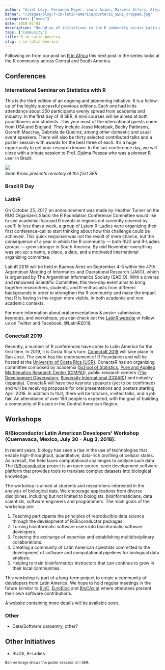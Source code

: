 ```yaml
---
author: "Ariel Levy, Fernando Mayer, Laura Acion, Marcela Alfaro, Alejandro Reyes and Heather Turner"
banner: "/images/blog/r-in-latin-america/posters1_SERI_cropped.jpg"
categories: ["news"]
date: 2018-02-01
description: "Round-up of initiatives in the R community across Latin America."
tags: ["community"]
title: R in Latin America
slug: r-in-latin-america
---
```


Following on from our post on [R in Africa](http://forwards.github.io/blog/2017/12/01/r-in-africa/) this 
next post in the series looks at the R community across Central and South 
America.

<!--more--> 

## Conferences

### International Seminar on Statistics with R

This is the third edition of an ongoing and pioneering initiative. It
is a follow-up of the highly successful previous editions. Each one
had in its attendance about 250 participants evenly spread from
academia and industry. In the first day of III SER, 8 mini courses will
be aimed at both practitioners and students. This year most of the
international guests come from USA and England. They include
Jesse Mostipak, Becky Pattinson, Garreth Maccray, Gabriela de Queiroz,
among other domestic and usual event speakers. There
will also be thirty selected contributed talks and a poster session with
awards for the best three of each. It’s a huge opportunity to get your research 
known. In the last conference day, we will close
with a tribute session to Prof. Djalma Pessoa who was a pioneer R user
in Brazil.

![](/blog/images/r-in-latin-america/Sean_online_SERI_scaled.jpg)
    *<br/>Sean Kross presents remotely at the first SER*

### Brazil R Day

### LatinR

On October 25, 2017, an announcement was made by Heather Turner on the RUG Organizers Slack: the R Foundation Conference Committee would like to see academic-focused R events in regions not currently covered by useR! In less than a week, a group of Latam R-Ladies were organizing their first conference-call to start thinking about how this challenge could be achieved. This quick response was not the result of mere chance, but the consequence of a year in which the R community — both RUG and R-Ladies groups — grew stronger in South America. By mid November everything was set-up: a name, a place, a date, and a motivated international organizing committee. 

LatinR 2018 will be held in Buenos Aires on September 4-5 within the 47th Argentinian Meeting of Informatics and Operational Research (JAIIO), which is organized by The Argentinian Informatics Society (SADIO). With a diverse and renowned Scientific Committee, this two-day event aims to bring together researchers, students, and R-enthusiasts from different backgrounds in order to strengthen the R community and make the impact that R is having in the region more visible, in both academic and non academic contexts. 

For more information about oral presentations & poster submission, keynotes, and workshops, you can check out the [LatinR website](http://latin-r.com/en) or follow us on Twitter and Facebook: @LatinR2018.

### ConectaR 2019

Recently, a number of R conferences have come to Latin America for the first time. In 2019, it is Costa Rica's turn: [ConectaR 2019](www.conectar2019.org) will take place in San José. The event has the endorsement of R Foundation and will be hosted at the [University of Costa Rica (UCR)](www.ucr.ac.cr). ConectaR has an organizing committee composed by academia ([School of Statistics](www.estadistica.ucr.ac.cr), [Pure and Applied Mathematics Research Center (CIMPA)](www.cimpa.ucr.ac.cr)), public research centers ([The Development Observatory](www.odd.ucr.ac.cr), [Bioversity International (CGIAR)](https://www.bioversityinternational.org/)) and industry ([ixpantia](www.ixpantia.com)). ConectaR will have two keynote speakers (yet to be confirmed) and will be receiving proposals for oral presentations and posters starting April 2018.  In addition to that, there will be tutorials, invited talks, and a job fair. An attendance of over 150 people is expected, with the goal of building a community of R users in the Central American Region.

## Workshops

### R/Bioconductor Latin American Developers' Workshop (Cuernavaca, Mexico, July 30 - Aug 3, 2018).

In recent years, biology has seen a rise in the use of technologies that enable high-throughput, quantitative, data-rich profiling of cellular states. As a result, the field faces computational challenges to analyse such data. The [R/Bioconductor](http://bioconductor.org/) project is an open source, open development software platform that provides tools to translate complex datasets into biological knowledge.

The workshop is aimed at students and researchers interested in the analysis of biological data. We encourage applications from diverse disciplines, including but not limited to biologists, bioinformaticians, data scientists, software engineers and programmers. The main goals of the workshop are:

1. Teaching participants the principles of reproducible data science through the development of R/Bioconductor packages. 
2. Turning bioinformatic software users into bioinformatic software developers.
3. Fostering the exchange of expertise and establishing multidisciplinary collaborations.
4. Creating a community of Latin American scientists committed to the development of software and computational pipelines for biological data analysis. 
5. Helping to train bioinformatics instructors that can continue to grow in their local communities.

This workshop is part of a long-term project to create a community of developers from Latin America. We hope to hold regular meetings in the future (similar to [BioC](https://bioconductor.org/help/course-materials/2017/BioC2017/), [EuroBioc](https://bioconductor.github.io/EuroBioc2017/) and [BioCAsia](https://www.abacbs.org/biocasia2016)) where attendees present their own software contributions.  

A website containing more details will be available soon. 

### Other

 - Data/Software carpentry, other?

## Other Initiatives

 - RUGS, R-Ladies
 
<small>Banner image shows the poster sesssion at I SER.</small>
